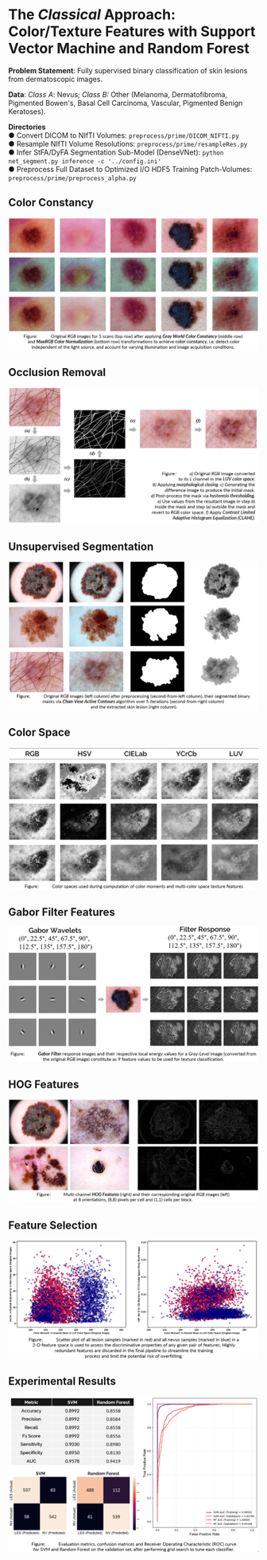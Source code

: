 # The *Classical* Approach: Color/Texture Features with Support Vector Machine and Random Forest
**Problem Statement**: Fully supervised binary classification of skin lesions from dermatoscopic images. 

**Data**: *Class A*: Nevus; *Class B:* Other (Melanoma, Dermatofibroma, Pigmented Bowen's, Basal Cell Carcinoma, Vascular, Pigmented Benign Keratoses). 
 
**Directories**  
  ● Convert DICOM to NIfTI Volumes: `preprocess/prime/DICOM_NIFTI.py`  
  ● Resample NIfTI Volume Resolutions: `preprocess/prime/resampleRes.py`  
  ● Infer StFA/DyFA Segmentation Sub-Model (DenseVNet): `python net_segment.py inference -c '../config.ini'`  
  ● Preprocess Full Dataset to Optimized I/O HDF5 Training Patch-Volumes: `preprocess/prime/preprocess_alpha.py`               


## Color Constancy  

![Color_Constancy](reports/images/pre_wbcc.png) 
   
    
## Occlusion Removal  

![Hair_Removal](reports/images/occlusion_clahe.png) 
  
    
## Unsupervised Segmentation 

![Unsupervised_Segmentation](reports/images/segmentation_ac.png) 


## Color Space 
![Color_Space](reports/images/colorspace.png) 


## Gabor Filter Features
![Gabor_Filter_Features](reports/images/gabor.png) 


## HOG Features 
![HOG_Features](reports/images/hog.png) 


## Feature Selection

![Feature_Selection](reports/images/feature_selection.png) 


## Experimental Results

![Experimental_Results](reports/images/results.png) 

